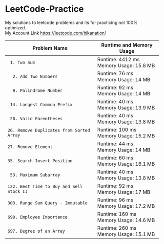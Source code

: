 # LeetCode-Practice
My solutions to leetcode problems and its for practicing not 100% optimized.
<br/> My Account Link https://leetcode.com/bikanation/



| Problem Name | Runtime and Memory Usage |
| --- | --- |
| ` 1. Two Sum` | Runtime: 4412 ms<br/>Memory Usage: 15.8 MB |
| `  2. Add Two Numbers` | Runtime: 76 ms<br/>Memory Usage: 14 MB |
| `  9. Palindrome Number` | Runtime: 92 ms<br/>Memory Usage: 14 MB |
| ` 14. Longest Common Prefix` | Runtime: 40 ms<br/>Memory Usage: 13.9 MB |
| ` 20. Valid Parentheses` | Runtime: 40 ms<br/>Memory Usage: 13.8 MB |
| `26. Remove Duplicates from Sorted Array` | Runtime: 100 ms<br/>Memory Usage: 15.2 MB |
| `27. Remove Element` | Runtime: 44 ms<br/>Memory Usage: 14 MB |
| `35. Search Insert Position` | Runtime: 60 ms<br/>Memory Usage: 16.1 MB |
| ` 53. Maximum Subarray` | Runtime: 40 ms<br/>Memory Usage: 13.8 MB |
| `122. Best Time to Buy and Sell Stock II` | Runtime: 92 ms<br/>Memory Usage: 17 MB|
| `303. Range Sum Query - Immutable` | Runtime: 96 ms<br/>Memory Usage: 17.2 MB |
| `690. Employee Importance` | Runtime: 160 ms<br/>Memory Usage: 14.6 MB |
| `697. Degree of an Array` | Runtime: 260 ms<br/>Memory Usage: 15.1 MB |































